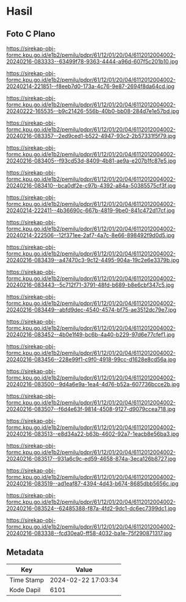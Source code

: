 # Hasil

## Foto C Plano

https://sirekap-obj-formc.kpu.go.id/e1b2/pemilu/pdpr/61/12/01/20/04/6112012004002-20240216-083333--63499f78-9363-4444-a96d-607f5c201b10.jpg

https://sirekap-obj-formc.kpu.go.id/e1b2/pemilu/pdpr/61/12/01/20/04/6112012004002-20240214-221851--f8eeb7d0-173a-4c76-9e87-2694f8da64cd.jpg

https://sirekap-obj-formc.kpu.go.id/e1b2/pemilu/pdpr/61/12/01/20/04/6112012004002-20240222-165535--b9c21426-556b-40b0-bb08-284d7e1e57bd.jpg

https://sirekap-obj-formc.kpu.go.id/e1b2/pemilu/pdpr/61/12/01/20/04/6112012004002-20240216-083357--2ed9ced1-b522-4947-93c2-2b57331f5f79.jpg

https://sirekap-obj-formc.kpu.go.id/e1b2/pemilu/pdpr/61/12/01/20/04/6112012004002-20240216-083405--f93cd53d-8409-4b81-ae9a-e207b1fc87e5.jpg

https://sirekap-obj-formc.kpu.go.id/e1b2/pemilu/pdpr/61/12/01/20/04/6112012004002-20240216-083410--bca0df2e-c97b-4392-a84a-50385575cf3f.jpg

https://sirekap-obj-formc.kpu.go.id/e1b2/pemilu/pdpr/61/12/01/20/04/6112012004002-20240214-222411--4b36690c-667b-4819-9be0-841c472d17cf.jpg

https://sirekap-obj-formc.kpu.go.id/e1b2/pemilu/pdpr/61/12/01/20/04/6112012004002-20240214-222506--12f371ee-2af7-4a7c-8e66-898492f9d0d5.jpg

https://sirekap-obj-formc.kpu.go.id/e1b2/pemilu/pdpr/61/12/01/20/04/6112012004002-20240216-083439--a47470c3-9c12-4495-904a-19c2e6e3379b.jpg

https://sirekap-obj-formc.kpu.go.id/e1b2/pemilu/pdpr/61/12/01/20/04/6112012004002-20240216-083443--5c712f71-3791-48fd-b689-b8e6cbf347c5.jpg

https://sirekap-obj-formc.kpu.go.id/e1b2/pemilu/pdpr/61/12/01/20/04/6112012004002-20240216-083449--abfd9dec-4540-4574-bf75-ae3512dc79e7.jpg

https://sirekap-obj-formc.kpu.go.id/e1b2/pemilu/pdpr/61/12/01/20/04/6112012004002-20240216-083452--4b0e1f49-bc6b-4a40-b229-97d6e77cfef1.jpg

https://sirekap-obj-formc.kpu.go.id/e1b2/pemilu/pdpr/61/12/01/20/04/6112012004002-20240216-083456--228e99f1-c9f0-4918-99cc-d1628e8cd56a.jpg

https://sirekap-obj-formc.kpu.go.id/e1b2/pemilu/pdpr/61/12/01/20/04/6112012004002-20240216-083500--9d4a6e9a-1ea4-4d76-b52a-607736bcce2b.jpg

https://sirekap-obj-formc.kpu.go.id/e1b2/pemilu/pdpr/61/12/01/20/04/6112012004002-20240216-083507--f6d4e63f-9814-4508-9127-d9079ccea718.jpg

https://sirekap-obj-formc.kpu.go.id/e1b2/pemilu/pdpr/61/12/01/20/04/6112012004002-20240216-083513--e8d34a22-b63b-4602-92a7-1eacb8e56ba3.jpg

https://sirekap-obj-formc.kpu.go.id/e1b2/pemilu/pdpr/61/12/01/20/04/6112012004002-20240216-083517--931a6c9c-ed59-4658-874a-3eca126b8727.jpg

https://sirekap-obj-formc.kpu.go.id/e1b2/pemilu/pdpr/61/12/01/20/04/6112012004002-20240216-083519--ad1eaf87-4394-4d43-b674-8685dbb5656c.jpg

https://sirekap-obj-formc.kpu.go.id/e1b2/pemilu/pdpr/61/12/01/20/04/6112012004002-20240216-083524--62485388-f87a-4fd2-9dc1-dc6ec7399dc1.jpg

https://sirekap-obj-formc.kpu.go.id/e1b2/pemilu/pdpr/61/12/01/20/04/6112012004002-20240216-083338--fcd30ea0-ff58-4032-ba1e-75f290871317.jpg


## Metadata

| Key        | Value               |
| ---------- | ------------------- |
| Time Stamp | 2024-02-22 17:03:34 |
| Kode Dapil | 6101                |



